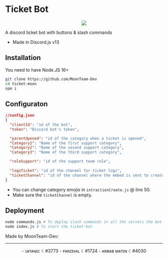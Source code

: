 # Ticket Bot

<div align="center">
<img src="https://cdn.discordapp.com/attachments/949780013337686066/993790917288919130/-_Discord_14_04_1401_12_38_23_._2.png" />
</div>

A discord ticket bot with buttons & slash commands
- Made in Discord.js v13

## Installation

You need to have Node.JS 16+

``````bash
git clone https://github.com/MoonTeam-Dev
cd ticket-moon
npm i
``````

## Configuraton

```json
//config.json
{
  "clientId": "id of the bot",
  "token": "Discord bot's token",

  "parentOpened": "id of the category when a ticket is opened",
  "Category1": "Name of the first support category",
  "Category2": "Name of the second support category",
  "Category3": "Name of the third support category",

  "roleSupport": "id of the support team role",
  
  "logsTicket": "id of the channel for ticket logs",
  "ticketChannel": "id of the channel where the embed is sent to create a ticket"
}
```

+ You can change category emojis in `intractionCreate.js` @ line 50.
+ Make sure the `ticketChannel` is empty.

## Deployment
```bash
node commands.js # To deploy slash commands in all the servers the bot is in
node index.js # To start the ticket-bot
```

</div align="center">
<a> Made by MoonTeam-Dev:</a>
</div>

----

<div align="center"> - ꜱᴀᴛᴀɴɪᴄ ☾#3773 
 - ᴘᴀʀᴢɪᴠᴀʟ ☾#1724 
 - ᴀʀʙᴀʙ ᴍᴀᴛɪɴ ☾#4030 </div>

